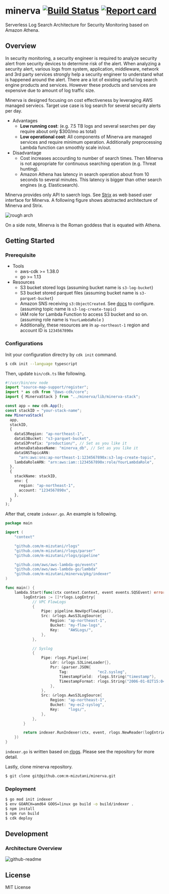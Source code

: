 # minerva [![Build Status](https://travis-ci.org/m-mizutani/minerva.svg?branch=master)](https://travis-ci.org/m-mizutani/minerva)  [![Report card](https://goreportcard.com/badge/github.com/m-mizutani/minerva)](https://goreportcard.com/report/github.com/m-mizutani/minerva)

Serverless Log Search Architecture for Security Monitoring based on Amazon Athena.

## Overview

In security monitoring, a security engineer is required to analyze security alert from security devices to determine risk of the alert. When analyzing a security alert, various logs from system, application, middleware, network and 3rd party services strongly help a security engineer to understand what is happened around the alert.
There are a lot of existing useful log search engine products and services. However these products and services are expensive due to amount of log traffic size.

Minerva is designed focusing on cost effectiveness by leveraging AWS managed serviecs. Target use case is log search for several security alerts per day.

- Advantages
  - **Low running cost**: (e.g. 7.5 TB logs and several searches per day require about only $300/mo as total)
  - **Low operational cost**: All components of Minerva are managed services and require minimum operation. Additionally preprocessing Lambda function can smoothly scale in/out.
- Disadvantage
  - Cost increases accourding to number of search times. Then Minerva is not appropriate for continuous searching operation (e.g. Threat hunting).
  - Amazon Athena has latency in search operation about from 10 seconds to several minutes. This latency is bigger than other search engines (e.g. Elasticsearch).

Minerva provides only API to saerch logs. See [Strix](https://github.com/m-mizutani/strix) as web based user interface for Minerva. A following figure shows abstracted architecture of Minerva and Strix.

![rough arch](https://user-images.githubusercontent.com/605953/73524333-3bd35700-4450-11ea-92de-ac05d077dafd.png)

On a side note, Minerva is the Roman goddess that is equated with Athena.

## Getting Started

### Prerequisite

- Tools
  - aws-cdk >= 1.38.0
  - go >= 1.13
- Resources
  - S3 bucket stored logs (assuming bucket name is `s3-log-bucket`)
  - S3 bucket stored parquet files (assuming bucket name is `s3-parquet-bucket`)
  - Amazon SNS receiving `s3:ObjectCreated`. See [docs](https://docs.aws.amazon.com/AmazonS3/latest/dev/NotificationHowTo.html) to configure. (assuming topic name is `s3-log-create-topic`)
  - IAM role for Lambda Function to access S3 bucket and so on. (assuming role name is `YourLambdaRole` )
  - Additionally, these resources are in `ap-northeast-1` region and account ID is `1234567890x`

### Configurations

Init your configuration directry by `cdk init` command.

```sh
$ cdk init --language typescript
```

Then, update `bin/cdk.ts` like following.

```ts
#!/usr/bin/env node
import "source-map-support/register";
import * as cdk from "@aws-cdk/core";
import { MinervaStack } from "../minerva/lib/minerva-stack";

const app = new cdk.App();
const stackID = "your-stack-name";
new MinervaStack(
  app,
  stackID,
  {
    dataS3Region: "ap-northeast-1",
    dataS3Bucket: "s3-parquet-bucket",
    dataS3Prefix: "production/", // Set as you like it
    athenaDatabaseName: "minerva_db", // Set as you like it
    dataSNSTopicARN:
      "arn:aws:sns:ap-northeast-1:1234567890x:s3-log-create-topic",
    lambdaRoleARN: "arn:aws:iam::1234567890x:role/YourLambdaRole",
  },
  {
    stackName: stackID,
    env: {
      region: "ap-northeast-1",
      account: "1234567890x",
    },
  }
);
```

After that, create `indexer.go`. An example is following.

```go
package main

import (
	"context"

	"github.com/m-mizutani/rlogs"
	"github.com/m-mizutani/rlogs/parser"
	"github.com/m-mizutani/rlogs/pipeline"

	"github.com/aws/aws-lambda-go/events"
	"github.com/aws/aws-lambda-go/lambda"
	"github.com/m-mizutani/minerva/pkg/indexer"
)

func main() {
	lambda.Start(func(ctx context.Context, event events.SQSEvent) error {
		logEntries := []*rlogs.LogEntry{
			// VPC FlowLogs
			{
				Pipe: pipeline.NewVpcFlowLogs(),
				Src: &rlogs.AwsS3LogSource{
					Region: "ap-northeast-1",
					Bucket: "my-flow-logs",
					Key:    "AWSLogs/",
				},
			},

			// Syslog
			{
				Pipe: rlogs.Pipeline{
					Ldr: &rlogs.S3LineLoader{},
					Psr: &parser.JSON{
						Tag:             "ec2.syslog",
						TimestampField:  rlogs.String("timestamp"),
						TimestampFormat: rlogs.String("2006-01-02T15:04:05-0700"),
					},
				},
				Src: &rlogs.AwsS3LogSource{
					Region: "ap-northeast-1",
					Bucket: "my-ec2-syslog",
					Key:    "logs/",
				},
			},
		}

		return indexer.RunIndexer(ctx, event, rlogs.NewReader(logEntries))
	})
}
```

`indexer.go` is written based on [rlogs](https://github.com/m-mizutani/rlogs). Please see the repository for more detail.

Lastly, clone minerva repository.

```sh
$ git clone git@github.com:m-mizutani/minerva.git
```

### Deployment

```bash
$ go mod init indexer
$ env GOARCH=amd64 GOOS=linux go build -o build/indexer .
$ npm install
$ npm run build
$ cdk deploy
```

## Development

### Architecture Overview

![github-readme](https://user-images.githubusercontent.com/605953/73502265-baf26c00-440b-11ea-8e95-59e22c69dae6.png)

## License

MIT License
